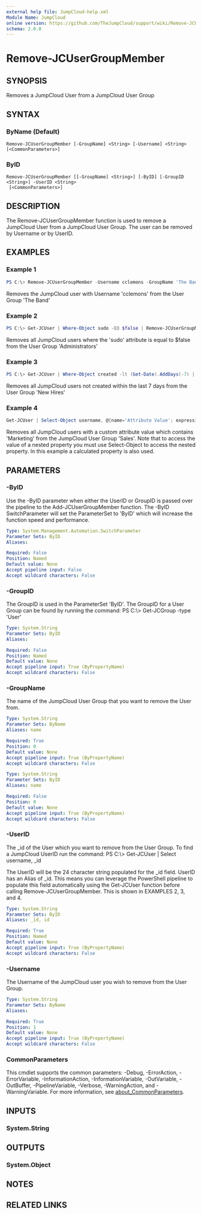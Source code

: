 ```yaml
---
external help file: JumpCloud-help.xml
Module Name: JumpCloud
online version: https://github.com/TheJumpCloud/support/wiki/Remove-JCUserGroupMember
schema: 2.0.0
---
```


# Remove-JCUserGroupMember

## SYNOPSIS
Removes a JumpCloud User from a JumpCloud User Group

## SYNTAX

### ByName (Default)
```
Remove-JCUserGroupMember [-GroupName] <String> [-Username] <String> [<CommonParameters>]
```

### ByID
```
Remove-JCUserGroupMember [[-GroupName] <String>] [-ByID] [-GroupID <String>] -UserID <String>
 [<CommonParameters>]
```

## DESCRIPTION
The Remove-JCUserGroupMember function is used to remove a JumpCloud User from a JumpCloud User Group. The user can be removed by Username or by UserID.

## EXAMPLES

### Example 1
```powershell
PS C:\> Remove-JCUserGroupMember -Username cclemons -GroupName 'The Band'
```

Removes the JumpCloud user with Username 'cclemons' from the User Group 'The Band'

### Example 2
```powershell
PS C:\> Get-JCUser | Where-Object sudo -EQ $false | Remove-JCUserGroupMember -GroupName 'Administrators'
```

Removes all JumpCloud users where the 'sudo' attribute is equal to $false from the User Group 'Administrators'

### Example 3
```powershell
PS C:\> Get-JCUser | Where-Object created -lt (Get-Date).AddDays(-7) | Remove-JCUserGroupMember -GroupName 'New Hires'
```

Removes all JumpCloud users not created within the last 7 days from the User Group 'New Hires'

### Example 4
```powershell
Get-JCUser | Select-Object username, @{name='Attribute Value'; expression={$_.attributes.value}} | Where-Object 'Attribute Value' -Like *Marketing* | Remove-JCUserGroupMember -GroupName Sales
```

Removes all JumpCloud users with a custom attribute value which contains 'Marketing' from the JumpCloud User Group 'Sales'. Note that to access the value of a nested property you must use Select-Object to access the nested property. In this example a calculated property is also used.

## PARAMETERS

### -ByID
Use the -ByID parameter when either the UserID or GroupID is passed over the pipeline to the Add-JCUserGroupMember function.
The -ByID SwitchParameter will set the ParameterSet to 'ByID' which will increase the function speed and performance.

```yaml
Type: System.Management.Automation.SwitchParameter
Parameter Sets: ByID
Aliases:

Required: False
Position: Named
Default value: None
Accept pipeline input: False
Accept wildcard characters: False
```

### -GroupID
The GroupID is used in the ParameterSet 'ByID'.
The GroupID for a User Group can be found by running the command: PS C:\\\> Get-JCGroup -type 'User'

```yaml
Type: System.String
Parameter Sets: ByID
Aliases:

Required: False
Position: Named
Default value: None
Accept pipeline input: True (ByPropertyName)
Accept wildcard characters: False
```

### -GroupName
The name of the JumpCloud User Group that you want to remove the User from.

```yaml
Type: System.String
Parameter Sets: ByName
Aliases: name

Required: True
Position: 0
Default value: None
Accept pipeline input: True (ByPropertyName)
Accept wildcard characters: False
```

```yaml
Type: System.String
Parameter Sets: ByID
Aliases: name

Required: False
Position: 0
Default value: None
Accept pipeline input: True (ByPropertyName)
Accept wildcard characters: False
```

### -UserID
The _id of the User which you want to remove from the User Group.
To find a JumpCloud UserID run the command: PS C:\\\> Get-JCUser | Select username, _id

The UserID will be the 24 character string populated for the _id field.
UserID has an Alias of _id.
This means you can leverage the PowerShell pipeline to populate this field automatically using the Get-JCUser function before calling Remove-JCUserGroupMember.
This is shown in EXAMPLES 2, 3, and 4.

```yaml
Type: System.String
Parameter Sets: ByID
Aliases: _id, id

Required: True
Position: Named
Default value: None
Accept pipeline input: True (ByPropertyName)
Accept wildcard characters: False
```

### -Username
The Username of the JumpCloud user you wish to remove from the User Group.

```yaml
Type: System.String
Parameter Sets: ByName
Aliases:

Required: True
Position: 1
Default value: None
Accept pipeline input: True (ByPropertyName)
Accept wildcard characters: False
```

### CommonParameters
This cmdlet supports the common parameters: -Debug, -ErrorAction, -ErrorVariable, -InformationAction, -InformationVariable, -OutVariable, -OutBuffer, -PipelineVariable, -Verbose, -WarningAction, and -WarningVariable. For more information, see [about_CommonParameters](http://go.microsoft.com/fwlink/?LinkID=113216).

## INPUTS

### System.String

## OUTPUTS

### System.Object
## NOTES

## RELATED LINKS
